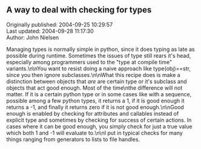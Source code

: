 ## A way to deal with  checking for types  
Originally published: 2004-09-25 10:29:57  
Last updated: 2004-09-28 11:17:30  
Author: John Nielsen  
  
Managing types is normally simple in python, since it does typing as late as possible during runtime. Sometimes the issues of type still rears it's head, especially among programmers used to the "type at compile time" variants.\n\nYou want to resist doing a naive approach like type(obj)==str, since you then ignore subclasses.\n\nWhat this recipe does is make a distinction between objects that _are_ are certain type or it's subclass and objects that act good enough. Most of the time\nthe difference will not matter. If it is a certain python type or in some cases like with a sequence, possible among a few python types, it returns a 1, if it is good enough it returns a -1, and finally it returns zero if it is not good enough.\n\nGood enough is enabled by checking for attributes and callables instead of explicit type and sometimes by checking for success of certain actions. In cases where it can be good enough, you simply check for just a true value which both 1 and -1 will evaluate to.\n\nI put in typical checks for many things ranging from generators to lists to file handles.